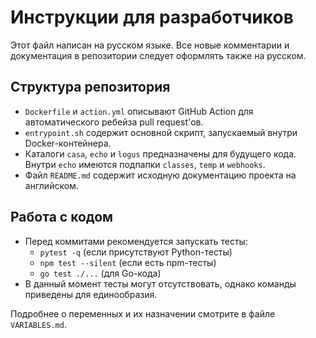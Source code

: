# Инструкции для разработчиков

Этот файл написан на русском языке. Все новые комментарии и документация в репозитории следует оформлять также на русском.

## Структура репозитория
- `Dockerfile` и `action.yml` описывают GitHub Action для автоматического ребейза pull request'ов.
- `entrypoint.sh` содержит основной скрипт, запускаемый внутри Docker-контейнера.
- Каталоги `casa`, `echo` и `logus` предназначены для будущего кода. Внутри `echo` имеются подпапки `classes`, `temp` и `webhooks`.
- Файл `README.md` содержит исходную документацию проекта на английском.

## Работа с кодом
- Перед коммитами рекомендуется запускать тесты:
  - `pytest -q` (если присутствуют Python-тесты)
  - `npm test --silent` (если есть npm-тесты)
  - `go test ./...` (для Go-кода)
- В данный момент тесты могут отсутствовать, однако команды приведены для единообразия.

Подробнее о переменных и их назначении смотрите в файле `VARIABLES.md`.
